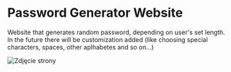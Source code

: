 # Password Generator Website 

Website that generates random password, depending on user's set length.
In the future there will be customization added (like choosing special characters, spaces, other aplhabetes and so on...) 

![Zdjęcie strony](path/to/your/image.jpg)
